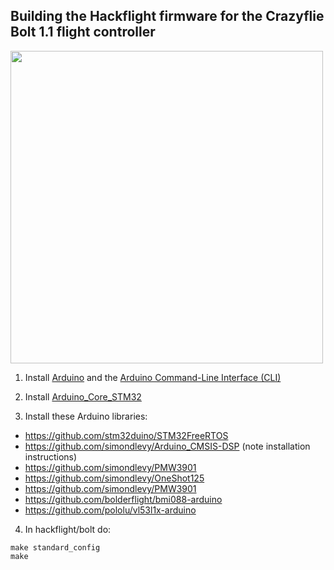 ## Building the Hackflight firmware for the Crazyflie Bolt 1.1 flight controller

<img src="../media/boltquad2.jpg" width=500>

1. Install [Arduino](https://www.arduino.cc/en/software/) and the
   [Arduino Command-Line Interface (CLI)](https://docs.arduino.cc/arduino-cli/installation/)

2. Install [Arduino_Core_STM32](https://github.com/stm32duino/Arduino_Core_STM32/wiki/Getting-Started)

3. Install these Arduino libraries:

* https://github.com/stm32duino/STM32FreeRTOS
* https://github.com/simondlevy/Arduino_CMSIS-DSP (note installation instructions)
* https://github.com/simondlevy/PMW3901
* https://github.com/simondlevy/OneShot125
* https://github.com/simondlevy/PMW3901
* https://github.com/bolderflight/bmi088-arduino
* https://github.com/pololu/vl53l1x-arduino

4. In hackflight/bolt do:

```
make standard_config
make
```
